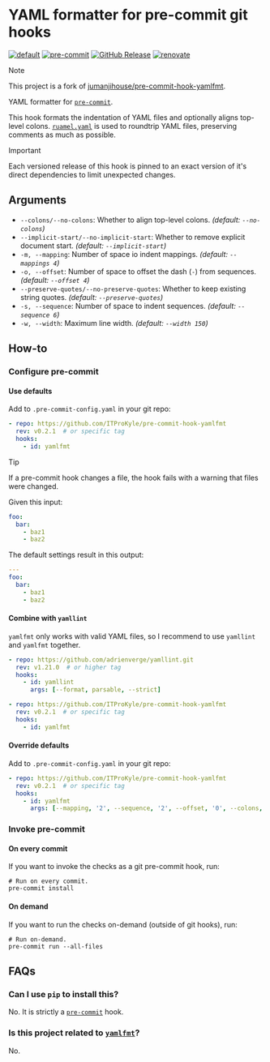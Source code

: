# YAML formatter for pre-commit git hooks

[![default](https://github.com/ITProKyle/pre-commit-hook-yamlfmt/actions/workflows/on-push.yml/badge.svg)](https://github.com/ITProKyle/pre-commit-hook-yamlfmt/actions/workflows/on-push.yml)
[![pre-commit](https://img.shields.io/badge/pre--commit-enabled-brightgreen?logo=pre-commit)](https://github.com/pre-commit/pre-commit)
[![GitHub Release](https://img.shields.io/github/v/release/ITProKyle/pre-commit-hook-yamlfmt)](https://github.com/ITProKyle/pre-commit-hook-yamlfmt/releases)
[![renovate](https://img.shields.io/badge/enabled-brightgreen?logo=renovatebot&logoColor=%2373afae&label=renovate)](https://developer.mend.io/)

> [!NOTE]
> This project is a fork of [jumanjihouse/pre-commit-hook-yamlfmt](https://github.com/jumanjihouse/pre-commit-hook-yamlfmt).

YAML formatter for [`pre-commit`](http://pre-commit.com).

This hook formats the indentation of YAML files and optionally aligns top-level colons.
[`ruamel.yaml`](https://yaml.readthedocs.io/en/latest/) is used to roundtrip YAML files, preserving comments as much as possible.

> [!IMPORTANT]
> Each versioned release of this hook is pinned to an exact version of it's direct dependencies to limit unexpected changes.

## Arguments

- `--colons/--no-colons`: Whether to align top-level colons. _(default: `--no-colons`)_
- `--implicit-start/--no-implicit-start`: Whether to remove explicit document start. _(default: `--implicit-start`)_
- `-m, --mapping`: Number of space io indent mappings. _(default: `--mappings 4`)_
- `-o, --offset`: Number of space to offset the dash (`-`) from sequences. _(default: `--offset 4`)_
- `--preserve-quotes/--no-preserve-quotes`: Whether to keep existing string quotes. _(default: `--preserve-quotes`)_
- `-s, --sequence`: Number of space to indent sequences. _(default: `--sequence 6`)_
- `-w, --width`: Maximum line width. _(default: `--width 150`)_

## How-to

### Configure pre-commit

#### Use defaults

Add to `.pre-commit-config.yaml` in your git repo:

```yaml
- repo: https://github.com/ITProKyle/pre-commit-hook-yamlfmt
  rev: v0.2.1  # or specific tag
  hooks:
    - id: yamlfmt
```

> [!TIP]
> If a pre-commit hook changes a file, the hook fails with a warning that files were changed.

Given this input:

```yaml
foo:
  bar:
    - baz1
    - baz2
```

The default settings result in this output:

```yaml
---
foo:
  bar:
    - baz1
    - baz2
```

#### Combine with `yamllint`

`yamlfmt` only works with valid YAML files, so I recommend to use `yamllint` and `yamlfmt` together.

```yaml
- repo: https://github.com/adrienverge/yamllint.git
  rev: v1.21.0  # or higher tag
  hooks:
    - id: yamllint
      args: [--format, parsable, --strict]

- repo: https://github.com/ITProKyle/pre-commit-hook-yamlfmt
  rev: v0.2.1  # or specific tag
  hooks:
    - id: yamlfmt
```

#### Override defaults

Add to `.pre-commit-config.yaml` in your git repo:

```yaml
- repo: https://github.com/ITProKyle/pre-commit-hook-yamlfmt
  rev: v0.2.1  # or specific tag
  hooks:
    - id: yamlfmt
      args: [--mapping, '2', --sequence, '2', --offset, '0', --colons, --width, '150']
```

### Invoke pre-commit

#### On every commit

If you want to invoke the checks as a git pre-commit hook, run:

```console
# Run on every commit.
pre-commit install
```

#### On demand

If you want to run the checks on-demand (outside of git hooks), run:

```console
# Run on-demand.
pre-commit run --all-files
```

## FAQs

### Can I use `pip` to install this?

No. It is strictly a [`pre-commit`](http://pre-commit.com) hook.

### Is this project related to [`yamlfmt`](https://pypi.org/project/yamlfmt/)?

No.
